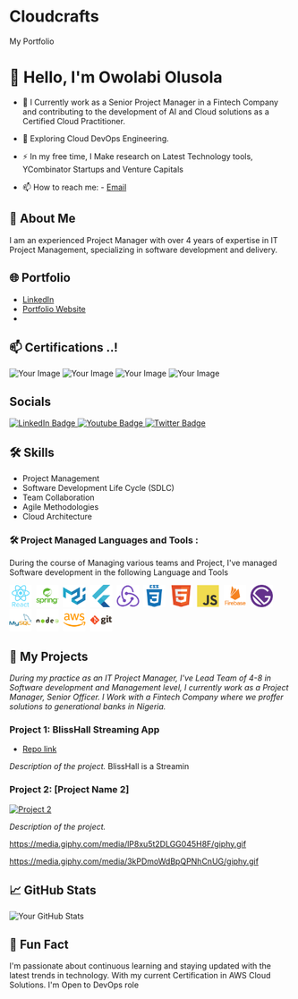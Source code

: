 # Cloudcrafts
My Portfolio

# 👋 Hello, I'm Owolabi Olusola

- :telescope: I Currently work as a Senior Project Manager in a Fintech Company and contributing to the development of AI and Cloud solutions as a Certified Cloud Practitioner.
  
- :seedling: Exploring Cloud DevOps Engineering.

- :zap: In my free time, I Make research on Latest Technology tools, YCombinator Startups and Venture Capitals

- :mailbox: How to reach me: - [Email](mailto:owolabithebest@gmail.com)

## 🚀 About Me

I am an experienced Project Manager with over 4 years of expertise in IT Project Management, specializing in software development and delivery.

## 🌐 Portfolio

- [LinkedIn](https://www.linkedin.com/in/owolabi-olusola)
- [Portfolio Website](https://owolabi.vzy.io/)
- 

## 📫 Certifications ..!

  <img src="https://github.com/cloudcraftswithsola/Cloudcrafts/assets/89064868/beeacab3-28c3-4ac3-aa15-39fbef73b7f1" alt="Your Image" width="300" height="300">
</div>

  <img src="https://github.com/cloudcraftswithsola/Cloudcrafts/assets/89064868/b77b9569-f7ed-4db4-8d6b-4732535540f3" alt="Your Image" width="300" height="300">
</div>
  <img src="https://github.com/cloudcraftswithsola/Cloudcrafts/assets/89064868/b9469db7-5616-459c-be31-c77b456de451" alt="Your Image" width="300" height="300">
</div>

<img src="https://github.com/cloudcraftswithsola/Cloudcrafts/assets/89064868/51276bcc-c1fc-46f9-bbff-86cc4c688a16" alt="Your Image" width="300" height="300">
</div>

## Socials

<div id="badges">
  <a href="https://www.linkedin.com/in/owolabi-olusola">
    <img src="https://img.shields.io/badge/LinkedIn-blue?style=for-the-badge&logo=linkedin&logoColor=white" alt="LinkedIn Badge"/>
  </a>
  <a href="https://www.youtube.com/cloudcrafts">
    <img src="https://img.shields.io/badge/YouTube-red?style=for-the-badge&logo=youtube&logoColor=white" alt="Youtube Badge"/>
  </a>
  <a href="https://www.twitter.com/cloudcrafts">
    <img src="https://img.shields.io/badge/Twitter-blue?style=for-the-badge&logo=twitter&logoColor=white" alt="Twitter Badge"/>
  </a>
</div>


## 🛠️ Skills

- Project Management
- Software Development Life Cycle (SDLC)
- Team Collaboration
- Agile Methodologies
- Cloud Architecture

### :hammer_and_wrench: Project Managed Languages and Tools :

During the course of Managing various teams and Project, I've managed Software development in the following Language and Tools

<div>
  <img src="https://github.com/devicons/devicon/blob/master/icons/react/react-original-wordmark.svg" title="React" alt="React" width="40" height="40"/>&nbsp;
  <img src="https://github.com/devicons/devicon/blob/master/icons/spring/spring-original-wordmark.svg" title="Spring" alt="Spring" width="40" height="40"/>&nbsp;
  <img src="https://github.com/devicons/devicon/blob/master/icons/materialui/materialui-original.svg" title="Material UI" alt="Material UI" width="40" height="40"/>&nbsp;
  <img src="https://github.com/devicons/devicon/blob/master/icons/flutter/flutter-original.svg" title="Flutter" alt="Flutter" width="40" height="40"/>&nbsp;
  <img src="https://github.com/devicons/devicon/blob/master/icons/redux/redux-original.svg" title="Redux" alt="Redux " width="40" height="40"/>&nbsp;
  <img src="https://github.com/devicons/devicon/blob/master/icons/css3/css3-plain-wordmark.svg"  title="CSS3" alt="CSS" width="40" height="40"/>&nbsp;
  <img src="https://github.com/devicons/devicon/blob/master/icons/html5/html5-original.svg" title="HTML5" alt="HTML" width="40" height="40"/>&nbsp;
  <img src="https://github.com/devicons/devicon/blob/master/icons/javascript/javascript-original.svg" title="JavaScript" alt="JavaScript" width="40" height="40"/>&nbsp;
  <img src="https://github.com/devicons/devicon/blob/master/icons/firebase/firebase-plain-wordmark.svg" title="Firebase" alt="Firebase" width="40" height="40"/>&nbsp;
  <img src="https://github.com/devicons/devicon/blob/master/icons/gatsby/gatsby-original.svg" title="Gatsby"  alt="Gatsby" width="40" height="40"/>&nbsp;
  <img src="https://github.com/devicons/devicon/blob/master/icons/mysql/mysql-original-wordmark.svg" title="MySQL"  alt="MySQL" width="40" height="40"/>&nbsp;
  <img src="https://github.com/devicons/devicon/blob/master/icons/nodejs/nodejs-original-wordmark.svg" title="NodeJS" alt="NodeJS" width="40" height="40"/>&nbsp;
  <img src="https://github.com/devicons/devicon/blob/master/icons/amazonwebservices/amazonwebservices-plain-wordmark.svg" title="AWS" alt="AWS" width="40" height="40"/>&nbsp;
  <img src="https://github.com/devicons/devicon/blob/master/icons/git/git-original-wordmark.svg" title="Git" **alt="Git" width="40" height="40"/>
</div>


## 🚀 My Projects

_During my practice as an IT Project Manager, I've Lead Team of 4-8 in Software development and Management level, I currently work as a Project Manager, Senior Officer. I Work with a Fintech Company where we proffer solutions to generational banks in Nigeria._

### Project 1: BlissHall Streaming App

- [Repo link](https://github.com/Dabest-Digital-Solutions/blisshall-frontend)

_Description of the project._
BlissHall is a Streamin

### Project 2: [Project Name 2]

[![Project 2](Giphy_Link_2)](Link_to_Project_2)

_Description of the project._


https://media.giphy.com/media/lP8xu5t2DLGG045H8F/giphy.gif

https://media.giphy.com/media/3kPDmoWdBpQPNhCnUG/giphy.gif

## 📈 GitHub Stats

![Your GitHub Stats](https://github-readme-stats.vercel.app/api?username=cloudcraftswithsola&show_icons=true&count_private=true&hide=prs&theme=radical)



## 🚀 Fun Fact

I'm passionate about continuous learning and staying updated with the latest trends in technology. With my current Certification in AWS Cloud Solutions. I'm Open to DevOps role

